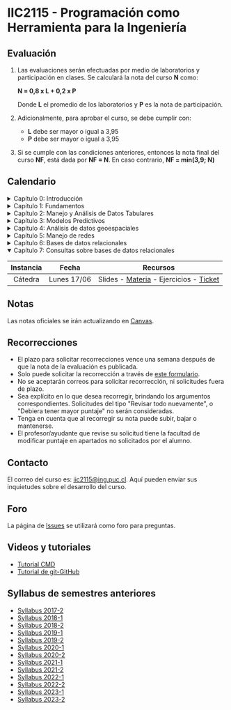 # IIC2115 - Programación como Herramienta para la Ingeniería

## Evaluación

1. Las evaluaciones serán efectuadas por medio de laboratorios y participación en clases. Se calculará la nota del curso **N** como:

    **N = 0,8 x L + 0,2 x P**

    Donde **L** el promedio de los laboratorios y **P** es la nota de participación.

1.  Adicionalmente, para aprobar el curso, se debe cumplir con:
    - **L** debe ser mayor o igual a 3,95
    - **P** debe ser mayor o igual a 3,95
      
1. Si se cumple con las condiciones anteriores, entonces la nota final del curso **NF**, está dada por **NF = N**. En caso contrario, **NF = min(3,9; N)**

## Calendario 

<details>
<summary>Capítulo 0: Introducción</summary>

| Instancia   | Fecha        | Recursos |
| :-:         | :-:          | :-:      |
| Cátedra     | Lunes 11/03  | [Slides](Material%20de%20clases/Capítulo%200/Slides/1%20-%20Introducción.pdf) - [Ejercicio](Material%20de%20clases/Capítulo%200/Ejercicios/E1.pdf) - [Ticket](https://forms.gle/s5SsGzf2vmfBx8ws6) |
| Ayudantía   | Jueves 14/03 |  [Video](https://youtu.be/MkZD-6zPsOQ)| 
</details>


<details>
<summary>Capítulo 1: Fundamentos </summary>

| Instancia   | Fecha        | Recursos |
| :-:         | :-:          | :-:      |
| Cátedra     | Lunes 18/03  | [Slides](Material%20de%20clases/Cap%C3%ADtulo%201/Slides) - [Materia](Material%20de%20clases/Cap%C3%ADtulo%201/Notebooks) - [Ejercicios](Material%20de%20clases/Cap%C3%ADtulo%201/Ejercicios) - [Ticket](https://forms.gle/WVxvXLcWku5tycQg8) |
| Ayudantía   | Jueves 21/03 | [Slides y Código](Ayudant%C3%ADas/Ayudant%C3%ADa%201) - [Video Ejercicio 2](https://youtu.be/Y6ORKZIe2Uc)|
| Laboratorio | Lunes 25/03  | [Enunciado](Laboratorios/L1/L1.pdf) |
</details>

<details>
<summary>Capítulo 2: Manejo y Análisis de Datos Tabulares </summary>

| Instancia   | Fecha        | Recursos |
| :-:         | :-:          | :-:      |
| Cátedra     | Lunes 01/04  | [Slides](Material%20de%20clases/Capítulo%202/Slides/01%20-%20Manejo%20y%20análisis%20de%20datos%20tabulares.pdf) - [Materia](Material%20de%20clases/Capítulo%202/Notebooks) - [Ejercicios](Material%20de%20clases/Capítulo%202/Ejercicios) - [Ticket](https://forms.gle/Mp3QmCA114U3146UA) |
| Ayudantía   | Jueves 04/04 | [Solución E1](Ayudant%C3%ADas/Ayudant%C3%ADa%202/E1/E1.ipynb) - [Solución E2](Ayudant%C3%ADas/Ayudant%C3%ADa%202/E2/E2.ipynb)|
| Laboratorio | Lunes 08/04  | [Enunciado](Laboratorios/L2/L2.pdf) |
</details>

<details>
<summary>Capítulo 3: Modelos Predictivos</summary>

| Instancia   | Fecha        | Recursos |
| :-:         | :-:          | :-:      |
| Cátedra     | Lunes 15/04  | [Slides](Material%20de%20clases/Capítulo%203/Slides/01%20-%20Modelos%20predictivos.pdf) - [Materia](Material%20de%20clases/Capítulo%203/Notebooks) - [Ejercicios](Material%20de%20clases/Capítulo%203/Ejercicios) - [Ticket](https://forms.gle/7k2sXULW9kzjjzDV9) |
| Ayudantía   | Jueves 18/04 | Solución E1 - Solución E2|
| Laboratorio | Lunes 22/04  | [Enunciado](Laboratorios/L3/L3.pdf) |
</details>


<details>
<summary>Capítulo 4: Análisis de datos geoespaciales</summary>

| Instancia   | Fecha        | Recursos |
| :-:         | :-:          | :-:      |
| Cátedra     | Lunes 06/05  | [Slides](Material%20de%20clases/Capítulo%204/Slides/01%20-%20Análisis%20de%20datos%20geoespaciales.pdf) - [Materia](Material%20de%20clases/Capítulo%204/Notebooks) - [Ejercicios](Material%20de%20clases/Capítulo%204/Ejercicios) - [Ticket](https://forms.gle/u4mqEsPj8ZV7V3EK9) |
| Ayudantía   | Jueves 09/05 | Solución E1 - Solución E2|
| Laboratorio | Lunes 13/05  | [Enunciado](Laboratorios/L4/L4.pdf) |
</details>

<details>
<summary>Capítulo 5: Manejo de redes</summary>

| Instancia   | Fecha        | Recursos |
| :-:         | :-:          | :-:      |
| Cátedra     | Lunes 20/05  | [Slides](Material%20de%20clases/Capítulo%205/Slides/01%20-%20Manejo%20de%20redes.pdf) - [Materia](Material%20de%20clases/Capítulo%205/Notebooks) - [Ejercicios](Material%20de%20clases/Capítulo%205/Ejercicios) - [Ticket](https://forms.gle/66EmVnvy1m7QSmtS7) |
| Ayudantía   | Jueves 23/05 | Solución E1 - Solución E2|
| Laboratorio | Lunes 27/05  | [Enunciado](Laboratorios/L5/L5.pdf) |
</details>

<details>
<summary>Capítulo 6: Bases de datos relacionales</summary>

| Instancia   | Fecha        | Recursos |
| :-:         | :-:          | :-:      |
| Cátedra     | Lunes 03/06  | [Slides](Material%20de%20clases/Capítulo%206/Slides/01%20-%20Bases%20de%20datos%20relacionales.pdf) - [Materia](Material%20de%20clases/Capítulo%206/Notebooks) - [Ejercicios](Material%20de%20clases/Capítulo%206/Ejercicios) - [Ticket](https://forms.gle/SRce4hrRr5q536AX6) |
| Laboratorio | Lunes 10/06  | [Enunciado](Laboratorios/L6/L6.pdf) |
</details>

<details open>
<summary>Capítulo 7: Consultas sobre bases de datos relacionales</summary>

| Instancia   | Fecha        | Recursos |
| :-:         | :-:          | :-:      |
| Cátedra     | Lunes 17/06  | Slides - [Materia](Material%20de%20clases/Capítulo%207/Notebooks) - Ejercicios - [Ticket](https://forms.gle/9KybGubTaEzuP1pv7) |
</details>

## Notas
Las notas oficiales se irán actualizando en [Canvas](https://cursos.canvas.uc.cl/).


## Recorrecciones

* El plazo para solicitar recorrecciones vence una semana después de que la nota de la evaluación es publicada.
* Solo puede solicitar la recorrección a través de [este formulario](https://forms.gle/QLoqurWSBcVgJFnU8).
* No se aceptarán correos para solicitar recorrección, ni solicitudes fuera de plazo.
* Sea explícito en lo que desea recorregir, brindando los argumentos correspondientes. Solicitudes del tipo "Revisar todo nuevamente", o "Debiera tener mayor puntaje" no serán consideradas.
* Tenga en cuenta que al recorregir su nota puede subir, bajar o mantenerse.
* El profesor/ayudante que revise su solicitud tiene la facultad de modificar puntaje en apartados no solicitados por el alumno. 

## Contacto

El correo del curso es: iic2115@ing.puc.cl. Aquí pueden enviar sus inquietudes sobre el desarrollo del curso. <!--Solicitudes de recorrección pedidas a través de este medio no serán consideradas.-->

## Foro

La página de [Issues](../../issues) se utilizará como foro para preguntas.

## Videos y tutoriales

* [Tutorial CMD](https://www.youtube.com/watch?v=qgFmMU6Pukc) 
* [Tutorial de git-GitHub](https://youtu.be/4WTjx_Rw65A)

## Syllabus de semestres anteriores
* [Syllabus 2017-2](https://github.com/IIC2115/Syllabus-2017-2)
* [Syllabus 2018-1](https://github.com/IIC2115/Syllabus-2018-1)
* [Syllabus 2018-2](https://github.com/IIC2115/Syllabus-2018-2)
* [Syllabus 2019-1](https://github.com/IIC2115/Syllabus-2019-1)
* [Syllabus 2019-2](https://github.com/IIC2115/Syllabus-2019-2)
* [Syllabus 2020-1](https://github.com/IIC2115/Syllabus-2020-1)
* [Syllabus 2020-2](https://github.com/IIC2115/Syllabus-2020-2)
* [Syllabus 2021-1](https://github.com/IIC2115/Syllabus-2021-1)
* [Syllabus 2021-2](https://github.com/IIC2115/Syllabus-2021-2)
* [Syllabus 2022-1](https://github.com/IIC2115/Syllabus-2022-1)
* [Syllabus 2022-2](https://github.com/IIC2115/Syllabus-2022-2)
* [Syllabus 2023-1](https://github.com/IIC2115/Syllabus-2023-1)
* [Syllabus 2023-2](https://github.com/IIC2115/Syllabus-2023-2)
